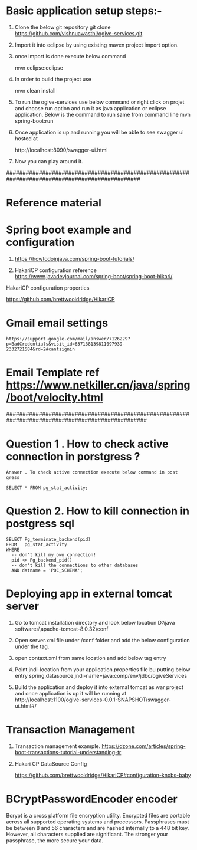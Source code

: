 # Basic application setup steps:-
1. Clone the below git repository 
	git clone https://github.com/vishnuawasthi/ogive-services.git
	
2. Import it into eclipse by using existing maven project import option.

3. once import is done execute below command 
	
	mvn eclipse:eclipse
	
4. In order to build the project use 
	
	mvn clean install 
	
4. To run the ogive-services use below command or right click on projet and choose run option and run it as java 	application or eclipse application.
	Below is the command to run same from command line 
	mvn spring-boot:run
	
5. Once application is up and running you will be able to see swagger ui hosted at 
		
	http://localhost:8090/swagger-ui.html
	
6. Now you can play around it.				

#################################################################################################
# Reference material 

# Spring boot example and configuration 
1. https://howtodoinjava.com/spring-boot-tutorials/

2. HakariCP configuration reference 
  https://www.javadevjournal.com/spring-boot/spring-boot-hikari/
  
  HakariCP configuration properties 
  
  https://github.com/brettwooldridge/HikariCP
# Gmail email settings
	https://support.google.com/mail/answer/7126229?p=BadCredentials&visit_id=637138139811097939-    2332721584&rd=2#cantsignin  
	
# Email Template ref https://www.netkiller.cn/java/spring/boot/velocity.html
	
###################################################################################################  
# Question 1 .  How to check active connection in porstgress ?
    Answer . To check active connection execute below command in post gress 
    
    SELECT * FROM pg_stat_activity;
    
# Question 2. How to kill  connection in postgress sql 

	SELECT Pg_terminate_backend(pid) 
	FROM   pg_stat_activity 
	WHERE 
	  -- don't kill my own connection! 
	  pid <> Pg_backend_pid() 
	  -- don't kill the connections to other databases 
	  AND datname = 'POC_SCHEMA';
  
# Deploying app in external tomcat server 

1. Go to tomcat installation directory and look  below location 
	D:\java softwares\apache-tomcat-8.0.32\conf 
	
2. Open server.xml file under /conf folder and add the below configuration under the <GlobalNamingResources> tag.

<Resource       	      auth="Container"        
						   name="jdbc/ogiveServicesDev"
						   driverClassName="org.postgresql.Driver"
                           maxActive="10"
                           maxIdle="0"
                           maxWait="10000"
                           password="login@123"
                           username="POC_ADMIN"
                           type="javax.sql.DataSource"
                           url="jdbc:postgresql://localhost:5432/POC_SCHEMA" />	

3. open contaxt.xml from same location and add below tag entry


 <ResourceLink 
					name="jdbc/ogiveServices"
					global="jdbc/ogiveServicesDev" 
					auth="Container" 
		            type="javax.sql.DataSource" />
		            
		            
4. Point jndi-location from your application.properties file bu putting below entry 
spring.datasource.jndi-name=java:comp/env/jdbc/ogiveServices

5. Build the application and deploy it into external tomcat as war project and once application is up
it will be running at http://localhost:1100/ogive-services-0.0.1-SNAPSHOT/swagger-ui.html#/

# Transaction Management 

1. Transaction management  example.
   https://dzone.com/articles/spring-boot-transactions-tutorial-understanding-tr
   
2. Hakari CP DataSource Config 

   https://github.com/brettwooldridge/HikariCP#configuration-knobs-baby    

# BCryptPasswordEncoder encoder 

Bcrypt is a cross platform file encryption utility. Encrypted files are portable across all supported operating systems and processors. Passphrases must be between 8 and 56 characters and are hashed internally to a 448 bit key. However, all characters supplied are significant. The stronger your passphrase, the more secure your data.
 		            